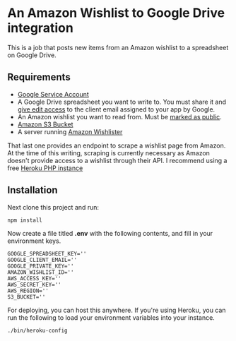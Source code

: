 # An Amazon Wishlist to Google Drive integration

This is a job that posts new items from an Amazon wishlist to a spreadsheet on Google Drive.


## Requirements

- [Google Service Account](https://developers.google.com/identity/protocols/OAuth2ServiceAccount)
- A Google Drive spreadsheet you want to write to. You must share it and [give edit access](https://support.google.com/drive/answer/2494822?hl=en) to the client email assigned to your app by Google.
- An Amazon wishlist you want to read from. Must be [marked as public](http://www.amazon.com/gp/help/customer/display.html?nodeId=501094).
- [Amazon S3 Bucket](https://aws.amazon.com/s3/)
- A server running [Amazon Wishlister](https://github.com/doitlikejustin/amazon-wish-lister)

That last one provides an endpoint to scrape a wishlist page from Amazon. At the time of this writing, scraping is currently necessary as Amazon doesn't provide access to a wishlist through their API. I recommend using a free [Heroku PHP instance](https://devcenter.heroku.com/articles/getting-started-with-php#introduction)

## Installation

Next clone this project and run:

```
npm install
```

Now create a file titled **.env** with the following contents, and fill in your environment keys.

```
GOOGLE_SPREADSHEET_KEY=''
GOOGLE_CLIENT_EMAIL=''
GOOGLE_PRIVATE_KEY=''
AMAZON_WISHLIST_ID=''
AWS_ACCESS_KEY=''
AWS_SECRET_KEY=''
AWS_REGION=''
S3_BUCKET=''
```

For deploying, you can host this anywhere. If you're using Heroku, you can run the following to load your environment variables into your instance.

```
./bin/heroku-config
```


